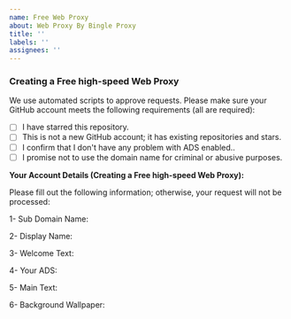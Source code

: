 ```yaml
---
name: Free Web Proxy
about: Web Proxy By Bingle Proxy
title: ''
labels: ''
assignees: ''
---
```


### Creating a Free high-speed Web Proxy 

We use automated scripts to approve requests. Please make sure your GitHub account meets the following requirements (all are required):

- [ ] I have starred this repository.
- [ ] This is not a new GitHub account; it has existing repositories and stars.
- [ ] I confirm that I don't have any problem with ADS enabled..
- [ ] I promise not to use the domain name for criminal or abusive purposes.

**Your Account Details (Creating a Free high-speed Web Proxy):**

Please fill out the following information; otherwise, your request will not be processed:

1- Sub Domain Name: 

2- Display Name:

3- Welcome Text:

4- Your ADS:

5- Main Text:

6- Background Wallpaper:
